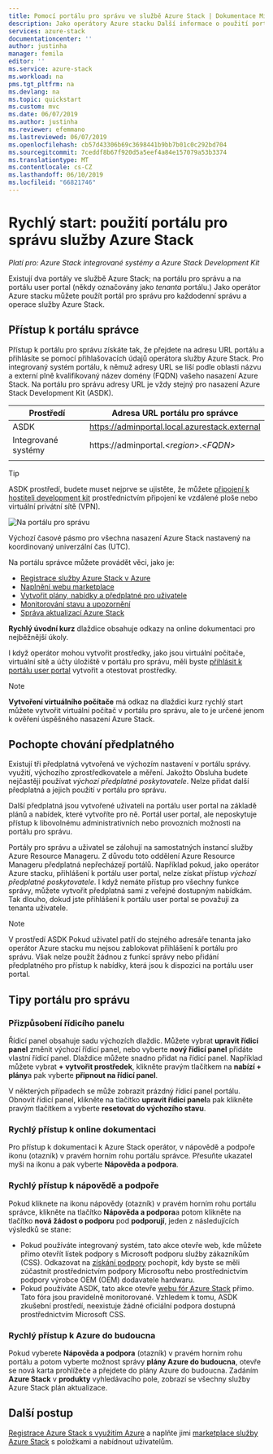 ```yaml
---
title: Pomocí portálu pro správu ve službě Azure Stack | Dokumentace Microsoftu
description: Jako operátory Azure stacku Další informace o použití portálu pro správu.
services: azure-stack
documentationcenter: ''
author: justinha
manager: femila
editor: ''
ms.service: azure-stack
ms.workload: na
pms.tgt_pltfrm: na
ms.devlang: na
ms.topic: quickstart
ms.custom: mvc
ms.date: 06/07/2019
ms.author: justinha
ms.reviewer: efemmano
ms.lastreviewed: 06/07/2019
ms.openlocfilehash: cb57d43306b69c3698441b9bb7b01c0c292bd704
ms.sourcegitcommit: 7ceddf8b67f920d5a5eef4a84e157079a53b3374
ms.translationtype: MT
ms.contentlocale: cs-CZ
ms.lasthandoff: 06/10/2019
ms.locfileid: "66821746"
---
```

# <a name="quickstart-use-the-azure-stack-administration-portal"></a>Rychlý start: použití portálu pro správu služby Azure Stack

*Platí pro: Azure Stack integrované systémy a Azure Stack Development Kit*

Existují dva portály ve službě Azure Stack; na portálu pro správu a na portálu user portal (někdy označovány jako *tenanta* portálu.) Jako operátor Azure stacku můžete použít portál pro správu pro každodenní správu a operace služby Azure Stack.

## <a name="access-the-administrator-portal"></a>Přístup k portálu správce

Přístup k portálu pro správu získáte tak, že přejdete na adresu URL portálu a přihlásíte se pomocí přihlašovacích údajů operátora služby Azure Stack. Pro integrovaný systém portálu, k němuž adresy URL se liší podle oblasti názvu a externí plně kvalifikovaný název domény (FQDN) vašeho nasazení Azure Stack. Na portálu pro správu adresy URL je vždy stejný pro nasazení Azure Stack Development Kit (ASDK). 

| Prostředí | Adresa URL portálu pro správce |   
| -- | -- | 
| ASDK| https://adminportal.local.azurestack.external  |
| Integrované systémy | https://adminportal.&lt;*region*&gt;.&lt;*FQDN*&gt; | 
| | |

> [!TIP]
> ASDK prostředí, budete muset nejprve se ujistěte, že můžete [připojení k hostiteli development kit](../asdk/asdk-connect.md) prostřednictvím připojení ke vzdálené ploše nebo virtuální privátní sítě (VPN).

 ![Na portálu pro správu](media/azure-stack-manage-portals/admin-portal.png)

Výchozí časové pásmo pro všechna nasazení Azure Stack nastavený na koordinovaný univerzální čas (UTC). 

Na portálu správce můžete provádět věci, jako je:

* [Registrace služby Azure Stack v Azure](azure-stack-registration.md)
* [Naplnění webu marketplace](azure-stack-download-azure-marketplace-item.md)
* [Vytvořit plány, nabídky a předplatné pro uživatele](azure-stack-plan-offer-quota-overview.md)
* [Monitorování stavu a upozornění](azure-stack-monitor-health.md)
* [Správa aktualizací Azure Stack](azure-stack-updates.md)

**Rychlý úvodní kurz** dlaždice obsahuje odkazy na online dokumentaci pro nejběžnější úkoly.

I když operátor mohou vytvořit prostředky, jako jsou virtuální počítače, virtuální sítě a účty úložiště v portálu pro správu, měli byste [přihlásit k portálu user portal](../user/azure-stack-use-portal.md) vytvořit a otestovat prostředky.

>[!NOTE]
>**Vytvoření virtuálního počítače** má odkaz na dlaždici kurz rychlý start můžete vytvořit virtuální počítač v portálu pro správu, ale to je určené jenom k ověření úspěšného nasazení Azure Stack.

## <a name="understand-subscription-behavior"></a>Pochopte chování předplatného

Existují tři předplatná vytvořená ve výchozím nastavení v portálu správy. využití, výchozího zprostředkovatele a měření. Jakožto Obsluha budete nejčastěji používat *výchozí předplatné poskytovatele*. Nelze přidat další předplatná a jejich použití v portálu pro správu. 

Další předplatná jsou vytvořené uživateli na portálu user portal na základě plánů a nabídek, které vytvoříte pro ně. Portál user portal, ale neposkytuje přístup k libovolnému administrativních nebo provozních možnosti na portálu pro správu.

Portály pro správu a uživatel se zálohují na samostatných instancí služby Azure Resource Manageru. Z důvodu toto oddělení Azure Resource Manageru předplatná nepřecházejí portálů. Například pokud, jako operátor Azure stacku, přihlášení k portálu user portal, nelze získat přístup *výchozí předplatné poskytovatele*. I když nemáte přístup pro všechny funkce správy, můžete vytvořit předplatná sami z veřejné dostupným nabídkám. Tak dlouho, dokud jste přihlášení k portálu user portal se považují za tenanta uživatele.

  >[!NOTE]
  >V prostředí ASDK Pokud uživatel patří do stejného adresáře tenanta jako operátor Azure stacku mu nejsou zablokovat přihlášení k portálu pro správu. Však nelze použít žádnou z funkcí správy nebo přidání předplatného pro přístup k nabídky, která jsou k dispozici na portálu user portal.

## <a name="administration-portal-tips"></a>Tipy portálu pro správu

### <a name="customize-the-dashboard"></a>Přizpůsobení řídicího panelu

Řídicí panel obsahuje sadu výchozích dlaždic. Můžete vybrat **upravit řídicí panel** změnit výchozí řídicí panel, nebo vyberte **nový řídicí panel** přidáte vlastní řídicí panel. Dlaždice můžete snadno přidat na řídicí panel. Například můžete vybrat **+ vytvořit prostředek**, klikněte pravým tlačítkem na **nabízí + plány**a pak vyberte **připnout na řídicí panel**.

V některých případech se může zobrazit prázdný řídicí panel portálu. Obnovit řídicí panel, klikněte na tlačítko **upravit řídicí panel**a pak klikněte pravým tlačítkem a vyberte **resetovat do výchozího stavu**.

### <a name="quick-access-to-online-documentation"></a>Rychlý přístup k online dokumentaci

Pro přístup k dokumentaci k Azure Stack operátor, v nápovědě a podpoře ikonu (otazník) v pravém horním rohu portálu správce. Přesuňte ukazatel myši na ikonu a pak vyberte **Nápověda a podpora**.

### <a name="quick-access-to-help-and-support"></a>Rychlý přístup k nápovědě a podpoře

Pokud kliknete na ikonu nápovědy (otazník) v pravém horním rohu portálu správce, klikněte na tlačítko **Nápověda a podpora**a potom klikněte na tlačítko **nová žádost o podporu** pod **podporují**, jeden z následujících výsledků se stane:

- Pokud používáte integrovaný systém, tato akce otevře web, kde můžete přímo otevřít lístek podpory s Microsoft podporu služby zákazníkům (CSS). Odkazovat na [získání podpory](azure-stack-manage-basics.md#where-to-get-support) pochopit, kdy byste se měli zúčastnit prostřednictvím podpory Microsoftu nebo prostřednictvím podpory výrobce OEM (OEM) dodavatele hardwaru.
- Pokud používáte ASDK, tato akce otevře [webu fór Azure Stack](https://social.msdn.microsoft.com/Forums/home?forum=AzureStack) přímo. Tato fóra jsou pravidelně monitorované. Vzhledem k tomu, ASDK zkušební prostředí, neexistuje žádné oficiální podpora dostupná prostřednictvím Microsoft CSS.

### <a name="quick-access-to-the-azure-roadmap"></a>Rychlý přístup k Azure do budoucna

Pokud vyberete **Nápověda a podpora** (otazník) v pravém horním rohu portálu a potom vyberte možnost správy **plány Azure do budoucna**, otevře se nová karta prohlížeče a přejdete do plány Azure do budoucna. Zadáním **Azure Stack** v **produkty** vyhledávacího pole, zobrazí se všechny služby Azure Stack plán aktualizace.

## <a name="next-steps"></a>Další postup

[Registrace Azure Stack s využitím Azure](azure-stack-registration.md) a naplňte jimi [marketplace služby Azure Stack](azure-stack-marketplace.md) s položkami a nabídnout uživatelům. 
